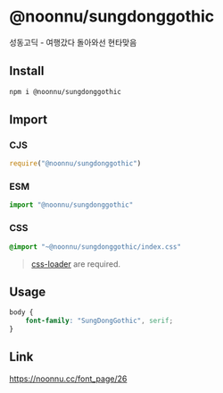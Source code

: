 # @noonnu/sungdonggothic
성동고딕 - 여행갔다 돌아와선 현타맞음

## Install
```sh
npm i @noonnu/sungdonggothic
```
## Import
### CJS
```js
require("@noonnu/sungdonggothic")
```
### ESM
```js
import "@noonnu/sungdonggothic"
```
### CSS 
```css
@import "~@noonnu/sungdonggothic/index.css"
```
> [css-loader](https://github.com/webpack-contrib/css-loader) are required.

## Usage
```css
body {
    font-family: "SungDongGothic", serif;
}
```

## Link
https://noonnu.cc/font_page/26